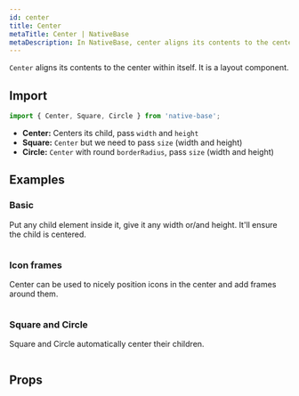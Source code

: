 ```yaml
---
id: center
title: Center
metaTitle: Center | NativeBase
metaDescription: In NativeBase, center aligns its contents to the center within itself. More on center types and examples such as basic, icon frames, and square and circle.
---
```


`Center` aligns its contents to the center within itself. It is a layout component.

## Import

```jsx
import { Center, Square, Circle } from 'native-base';
```

- **Center:** Centers its child, pass `width` and `height`
- **Square:** `Center` but we need to pass `size` (width and height)
- **Circle:** `Center` with round `borderRadius`, pass `size` (width and height)

## Examples

### Basic

Put any child element inside it, give it any width or/and height. It'll ensure the child is centered.

```ComponentSnackPlayer path=components,composites,Center,Basic.tsx

```

### Icon frames

Center can be used to nicely position icons in the center and add frames around them.

```ComponentSnackPlayer path=components,composites,Center,WithIcons.tsx

```

### Square and Circle

Square and Circle automatically center their children.

```ComponentSnackPlayer path=components,composites,Center,SquareCircle.tsx

```

## Props

```ComponentPropTable path=composites,Center,Center.tsx

```
